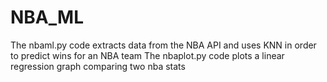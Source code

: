# NBA_ML
The nbaml.py code extracts data from the NBA API and uses KNN in order to predict wins for an NBA team
The nbaplot.py code plots a linear regression graph comparing two nba stats
